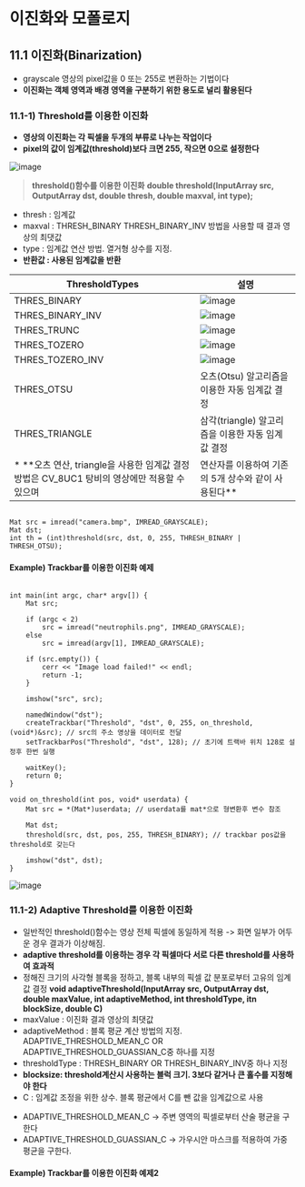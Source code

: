 이진화와 모폴로지
=====================
## 11.1 이진화(Binarization)
* grayscale 영상의 pixel값을 0 또는 255로 변환하는 기법이다
* **이진화는 객체 영역과 배경 영역을 구분하기 위한 용도로 널리 활용된다**

### 11.1-1) Threshold를 이용한 이진화
* **영상의 이진화는 각 픽셀을 두개의 부류로 나누는 작업이다**
* **pixel의 값이 임계값(threshold)보다 크면 255, 작으면 0으로 설정한다**

![image](https://user-images.githubusercontent.com/50229148/108731653-1be96680-7570-11eb-9bcd-193f1e126e4d.png)

> **threshold()함수를 이용한 이진화**
**double threshold(InputArray src, OutputArray dst, double thresh, double maxval, int type);**
* thresh : 임계값
* maxval : THRESH_BINARY THRESH_BINARY_INV 방법을 사용할 때 결과 영상의 최댓값
* type : 임계값 연산 방법. 열거형 상수를 지정.
* **반환값 : 사용된 임계값을 반환**

|ThresholdTypes|설명|
|-----|-----|
THRES_BINARY	| ![image](https://user-images.githubusercontent.com/50229148/108731980-78e51c80-7570-11eb-91c9-dd8920d5a5b8.png)
THRES_BINARY_INV	|![image](https://user-images.githubusercontent.com/50229148/108732032-84d0de80-7570-11eb-903d-915e53154f3b.png) 
THRES_TRUNC	| ![image](https://user-images.githubusercontent.com/50229148/108732036-87333880-7570-11eb-98d1-e8a9ff9594c7.png)
THRES_TOZERO | ![image](https://user-images.githubusercontent.com/50229148/108732050-8ac6bf80-7570-11eb-8cb8-7ef0b7b91b9c.png)
THRES_TOZERO_INV | ![image](https://user-images.githubusercontent.com/50229148/108732061-8dc1b000-7570-11eb-8326-726b0ff370c7.png) 
THRES_OTSU |오츠(Otsu) 알고리즘을 이용한 자동 임계값 결정
THRES_TRIANGLE |삼각(triangle) 알고리즘을 이용한 자동 임계값 결정
* **오츠 연산, triangle을 사용한 임계값 결정 방법은 CV_8UC1 탕비의 영상에만 적용할 수 있으며 | 연산자를 이용하여 기존의 5개 상수와 같이 사용된다**
<pre><code>
Mat src = imread("camera.bmp", IMREAD_GRAYSCALE);
Mat dst;
int th = (int)threshold(src, dst, 0, 255, THRESH_BINARY | THRESH_OTSU);
</code></pre>
#### Example) Trackbar를 이용한 이진화 예제
<pre><code>
int main(int argc, char* argv[]) {
	Mat src;

	if (argc < 2)
		src = imread("neutrophils.png", IMREAD_GRAYSCALE);
	else
		src = imread(argv[1], IMREAD_GRAYSCALE);

	if (src.empty()) {
		cerr << "Image load failed!" << endl;
		return -1;
	}

	imshow("src", src);

	namedWindow("dst");
	createTrackbar("Threshold", "dst", 0, 255, on_threshold, (void*)&src); // src의 주소 영상을 데이터로 전달
	setTrackbarPos("Threshold", "dst", 128); // 초기에 트랙바 위치 128로 설정후 한번 실행

	waitKey();
	return 0;
}

void on_threshold(int pos, void* userdata) {
	Mat src = *(Mat*)userdata; // userdata를 mat*으로 형변환후 변수 참조
	
	Mat dst;
	threshold(src, dst, pos, 255, THRESH_BINARY); // trackbar pos값을 threshold로 갖는다

	imshow("dst", dst);
}</code></pre>
![image](https://user-images.githubusercontent.com/50229148/108734830-32dd8800-7573-11eb-8e9f-94c3fd0867a0.png)

### 11.1-2) Adaptive Threshold를 이용한 이진화
* 일반적인 threshold()함수는 영상 전체 픽셀에 동일하게 적용 -> 화면 일부가 어두운 경우 결과가 이상해짐.
* **adaptive threshold를 이용하는 경우 각 픽셀마다 서로 다른 threshold를 사용하여 효과적**
* 정해진 크기의 사각형 블록을 정하고, 블록 내부의 픽셀 값 분포로부터 고유의 임계값 결정
**void adaptiveThreshold(InputArray src, OutputArray dst, double maxValue, int adaptiveMethod, int thresholdType, itn blockSize, double C)**
* maxValue : 이진화 결과 영상의 최댓값
* adaptiveMethod : 블록 평균 계산 방법의 지정. ADAPTIVE_THRESHOLD_MEAN_C OR ADAPTIVE_THRESHOLD_GUASSIAN_C중 하나를 지정
* thresholdType : THRESH_BINARY OR THRESH_BINARY_INV중 하나 지정
* **blocksize: threshold계산시 사용하는 블럭 크기. 3보다 같거나 큰 홀수를 지정해야 한다**
* C : 임계값 조정을 위한 상수. 블록 평균에서 C를 뺀 값을 임계값으로 사용
- ADAPTIVE_THRESHOLD_MEAN_C -> 주변 영역의 픽셀로부터 산술 평균을 구한다
- ADAPTIVE_THRESHOLD_GUASSIAN_C -> 가우시안 마스크를 적용하여 가중 평균을 구한다.

#### Example) Trackbar를 이용한 이진화 예제2

